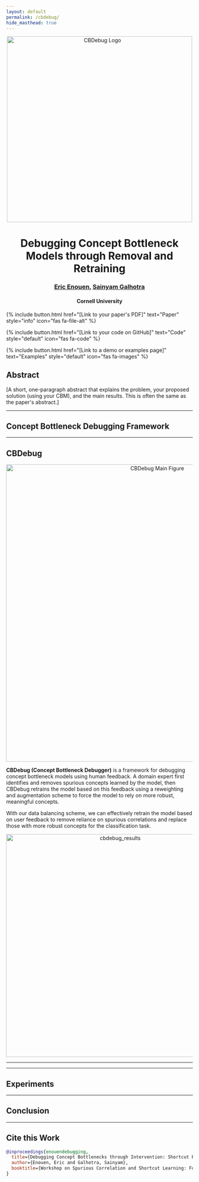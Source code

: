 ```yaml
---
layout: default
permalink: /cbdebug/
hide_masthead: true
---
```

<p align="center">
  <img src="https://github.com/user-attachments/assets/45a11903-3fd5-49fd-8ce5-775dfe298102" alt="CBDebug Logo" width="500"/>
</p>

<div align="center">
    <h1>Debugging Concept Bottleneck Models through Removal and Retraining</h1>
    <h3><a href="https://ericenouen.github.io/">Eric Enouen</a>, <a href="https://sainyamgalhotra.com/">Sainyam Galhotra</a></h3>
    <h4>Cornell University</h4>
</div>


{% include button.html href="[Link to your paper's PDF]" text="Paper" style="info" icon="fas fa-file-alt" %}

{% include button.html href="[Link to your code on GitHub]" text="Code" style="default" icon="fas fa-code" %}

{% include button.html href="[Link to a demo or examples page]" text="Examples" style="default" icon="fas fa-images" %}

## **Abstract**

[A short, one-paragraph abstract that explains the problem, your proposed solution (using your CBM), and the main results. This is often the same as the paper's abstract.]

---

## **Concept Bottleneck Debugging Framework**

---

## **CBDebug**

<p align="center">
  <img src="assets/CBDebug.png" alt="CBDebug Main Figure" width="800"/>
</p>

**CBDebug (Concept Bottleneck Debugger)** is a framework for debugging concept bottleneck models using human feedback. A domain expert first identifies and removes spurious concepts learned by the model, then CBDebug retrains the model based on this feedback using a reweighting and augmentation scheme to force the model to rely on more robust, meaningful concepts.

With our data balancing scheme, we can effectively retrain the model based on user feedback to remove reliance on spurious correlations and replace those with more robust concepts for the classification task.

<p align="center">
  <img src="https://github.com/user-attachments/assets/025e449a-490d-4000-af02-8c22c211a3d9" alt="cbdebug_results" width="600"/>
</p>

---

---

## **Experiments**

---

## **Conclusion**

---

## **Cite this Work**
```bibtex
@inproceedings{enouendebugging,
  title={Debugging Concept Bottlenecks through Intervention: Shortcut Removal and Retraining},
  author={Enouen, Eric and Galhotra, Sainyam},
  booktitle={Workshop on Spurious Correlation and Shortcut Learning: Foundations and Solutions}
}
```
